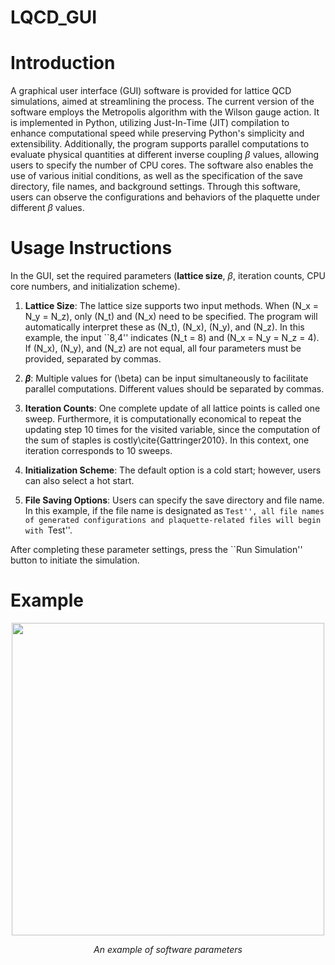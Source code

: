# LQCD_GUI

Introduction
============
A graphical user interface (GUI) software is provided for lattice QCD simulations, aimed at streamlining the process. The current version of the software employs the Metropolis algorithm with the Wilson gauge action. It is implemented in Python, utilizing Just-In-Time (JIT) compilation to enhance computational speed while preserving Python's simplicity and extensibility. Additionally, the program supports parallel computations to evaluate physical quantities at different inverse coupling $\beta$ values, allowing users to specify the number of CPU cores. The software also enables the use of various initial conditions, as well as the specification of the save directory, file names, and background settings. Through this software, users can observe the configurations and behaviors of the plaquette under different $\beta$ values.

Usage Instructions
============

In the GUI, set the required parameters (**lattice size**, $\beta$, iteration counts, CPU core numbers, and initialization scheme).

1. **Lattice Size**: The lattice size supports two input methods. When \(N_x = N_y = N_z\), only \(N_t\) and \(N_x\) need to be specified. The program will automatically interpret these as \(N_t\), \(N_x\), \(N_y\), and \(N_z\). In this example, the input ``8,4'' indicates \(N_t = 8\) and \(N_x = N_y = N_z = 4\). If \(N_x\), \(N_y\), and \(N_z\) are not equal, all four parameters must be provided, separated by commas.

2. **$\beta$**: Multiple values for \(\beta\) can be input simultaneously to facilitate parallel computations. Different values should be separated by commas.

3. **Iteration Counts**: One complete update of all lattice points is called one sweep. Furthermore, it is computationally economical to repeat the updating step 10 times for the visited variable, since the computation of the sum of staples is costly\cite{Gattringer2010}. In this context, one iteration corresponds to 10 sweeps.

4. **Initialization Scheme**: The default option is a cold start; however, users can also select a hot start.

5. **File Saving Options**: Users can specify the save directory and file name. In this example, if the file name is designated as ``Test'', all file names of generated configurations and plaquette-related files will begin with ``Test''.

After completing these parameter settings, press the ``Run Simulation'' button to initiate the simulation.


Example
============
<p align="center">
    <img src="images/Ising_test.jpg"  width="500"/>
</p>
    
<p align="center">
    <i>An example of software parameters</i>
</p>

